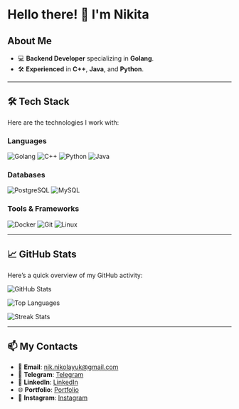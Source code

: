 # Hello there! 👋 I'm Nikita

## About Me
- 💻 **Backend Developer** specializing in **Golang**.
- 🛠️ **Experienced** in **C++**, **Java**, and **Python**.

---

## 🛠️ Tech Stack
Here are the technologies I work with:

### Languages
![Golang](https://img.shields.io/badge/Go-00ADD8?style=for-the-badge&logo=go&logoColor=white)
![C++](https://img.shields.io/badge/C++-00599C?style=for-the-badge&logo=c%2B%2B&logoColor=white)
![Python](https://img.shields.io/badge/Python-3776AB?style=for-the-badge&logo=python&logoColor=white)
![Java](https://img.shields.io/badge/Java-ED8B00?style=for-the-badge&logo=openjdk&logoColor=white)

### Databases
![PostgreSQL](https://img.shields.io/badge/PostgreSQL-4169E1?style=for-the-badge&logo=postgresql&logoColor=white)
![MySQL](https://img.shields.io/badge/MySQL-4479A1?style=for-the-badge&logo=mysql&logoColor=white)

### Tools & Frameworks
![Docker](https://img.shields.io/badge/Docker-2496ED?style=for-the-badge&logo=docker&logoColor=white)
![Git](https://img.shields.io/badge/Git-F05032?style=for-the-badge&logo=git&logoColor=white)
![Linux](https://img.shields.io/badge/Linux-FCC624?style=for-the-badge&logo=linux&logoColor=black)

---

## 📈 GitHub Stats
Here’s a quick overview of my GitHub activity:

![GitHub Stats](https://github-readme-stats.vercel.app/api?username=minimaledit&show_icons=true&theme=dark)

![Top Languages](https://github-readme-stats.vercel.app/api/top-langs/?username=minimaledit&layout=compact&theme=dark)

![Streak Stats](https://github-readme-streak-stats.herokuapp.com/?user=minimaledit&theme=dark)

---

## 📫 My Contacts

- 📧 **Email**: [nik.nikolayuk@gmail.com](mailto:nik.nikolayuk@gmail.com)
- 💬 **Telegram**: [Telegram](https://t.me/minieddd)
- 💼 **LinkedIn**: [LinkedIn]([https://linkedin.com/in/your-profile](https://www.linkedin.com/in/nikita-nikolayuk-73213b357/))
- 🌐 **Portfolio**: [Portfolio](https://your-portfolio.com)
- 📸 **Instagram**: [Instagram](https://instagram.com/nikita_nikolayk)
